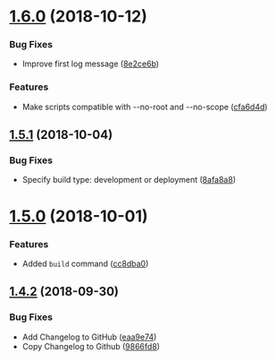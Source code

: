 # [1.6.0](https://github.com/leofavre/agar/compare/v1.5.1...v1.6.0) (2018-10-12)


### Bug Fixes

* Improve first log message ([8e2ce6b](https://github.com/leofavre/agar/commit/8e2ce6b))


### Features

* Make scripts compatible with --no-root and --no-scope ([cfa6d4d](https://github.com/leofavre/agar/commit/cfa6d4d))

## [1.5.1](https://github.com/leofavre/agar/compare/v1.5.0...v1.5.1) (2018-10-04)


### Bug Fixes

* Specify build type: development or deployment ([8afa8a8](https://github.com/leofavre/agar/commit/8afa8a8))

# [1.5.0](https://github.com/leofavre/agar/compare/v1.4.2...v1.5.0) (2018-10-01)


### Features

* Added `build` command ([cc8dba0](https://github.com/leofavre/agar/commit/cc8dba0))

## [1.4.2](https://github.com/leofavre/agar/compare/v1.4.1...v1.4.2) (2018-09-30)


### Bug Fixes

* Add Changelog to GitHub ([eaa9e74](https://github.com/leofavre/agar/commit/eaa9e74))
* Copy Changelog to Github ([9866fd8](https://github.com/leofavre/agar/commit/9866fd8))
